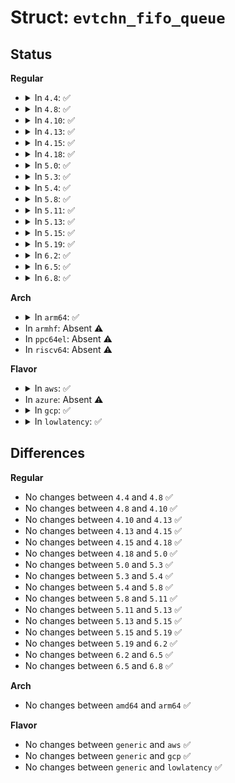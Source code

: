 # Struct: <code>evtchn_fifo_queue</code>

## Status
<b>Regular</b>
<ul>
<li>
<details>
<summary>In <code>4.4</code>: ✅</summary>

```c
struct evtchn_fifo_queue {
    uint32_t head[16];
};
```
</details>
</li>
<li>
<details>
<summary>In <code>4.8</code>: ✅</summary>

```c
struct evtchn_fifo_queue {
    uint32_t head[16];
};
```
</details>
</li>
<li>
<details>
<summary>In <code>4.10</code>: ✅</summary>

```c
struct evtchn_fifo_queue {
    uint32_t head[16];
};
```
</details>
</li>
<li>
<details>
<summary>In <code>4.13</code>: ✅</summary>

```c
struct evtchn_fifo_queue {
    uint32_t head[16];
};
```
</details>
</li>
<li>
<details>
<summary>In <code>4.15</code>: ✅</summary>

```c
struct evtchn_fifo_queue {
    uint32_t head[16];
};
```
</details>
</li>
<li>
<details>
<summary>In <code>4.18</code>: ✅</summary>

```c
struct evtchn_fifo_queue {
    uint32_t head[16];
};
```
</details>
</li>
<li>
<details>
<summary>In <code>5.0</code>: ✅</summary>

```c
struct evtchn_fifo_queue {
    uint32_t head[16];
};
```
</details>
</li>
<li>
<details>
<summary>In <code>5.3</code>: ✅</summary>

```c
struct evtchn_fifo_queue {
    uint32_t head[16];
};
```
</details>
</li>
<li>
<details>
<summary>In <code>5.4</code>: ✅</summary>

```c
struct evtchn_fifo_queue {
    uint32_t head[16];
};
```
</details>
</li>
<li>
<details>
<summary>In <code>5.8</code>: ✅</summary>

```c
struct evtchn_fifo_queue {
    uint32_t head[16];
};
```
</details>
</li>
<li>
<details>
<summary>In <code>5.11</code>: ✅</summary>

```c
struct evtchn_fifo_queue {
    uint32_t head[16];
};
```
</details>
</li>
<li>
<details>
<summary>In <code>5.13</code>: ✅</summary>

```c
struct evtchn_fifo_queue {
    uint32_t head[16];
};
```
</details>
</li>
<li>
<details>
<summary>In <code>5.15</code>: ✅</summary>

```c
struct evtchn_fifo_queue {
    uint32_t head[16];
};
```
</details>
</li>
<li>
<details>
<summary>In <code>5.19</code>: ✅</summary>

```c
struct evtchn_fifo_queue {
    uint32_t head[16];
};
```
</details>
</li>
<li>
<details>
<summary>In <code>6.2</code>: ✅</summary>

```c
struct evtchn_fifo_queue {
    uint32_t head[16];
};
```
</details>
</li>
<li>
<details>
<summary>In <code>6.5</code>: ✅</summary>

```c
struct evtchn_fifo_queue {
    uint32_t head[16];
};
```
</details>
</li>
<li>
<details>
<summary>In <code>6.8</code>: ✅</summary>

```c
struct evtchn_fifo_queue {
    uint32_t head[16];
};
```
</details>
</li>
</ul>
<b>Arch</b>
<ul>
<li>
<details>
<summary>In <code>arm64</code>: ✅</summary>

```c
struct evtchn_fifo_queue {
    uint32_t head[16];
};
```
</details>
</li>
<li>
In <code>armhf</code>: Absent ⚠️
</li>
<li>
In <code>ppc64el</code>: Absent ⚠️
</li>
<li>
In <code>riscv64</code>: Absent ⚠️
</li>
</ul>
<b>Flavor</b>
<ul>
<li>
<details>
<summary>In <code>aws</code>: ✅</summary>

```c
struct evtchn_fifo_queue {
    uint32_t head[16];
};
```
</details>
</li>
<li>
In <code>azure</code>: Absent ⚠️
</li>
<li>
<details>
<summary>In <code>gcp</code>: ✅</summary>

```c
struct evtchn_fifo_queue {
    uint32_t head[16];
};
```
</details>
</li>
<li>
<details>
<summary>In <code>lowlatency</code>: ✅</summary>

```c
struct evtchn_fifo_queue {
    uint32_t head[16];
};
```
</details>
</li>
</ul>

## Differences
<b>Regular</b>
<ul>
<li>
No changes between <code>4.4</code> and <code>4.8</code> ✅
</li>
<li>
No changes between <code>4.8</code> and <code>4.10</code> ✅
</li>
<li>
No changes between <code>4.10</code> and <code>4.13</code> ✅
</li>
<li>
No changes between <code>4.13</code> and <code>4.15</code> ✅
</li>
<li>
No changes between <code>4.15</code> and <code>4.18</code> ✅
</li>
<li>
No changes between <code>4.18</code> and <code>5.0</code> ✅
</li>
<li>
No changes between <code>5.0</code> and <code>5.3</code> ✅
</li>
<li>
No changes between <code>5.3</code> and <code>5.4</code> ✅
</li>
<li>
No changes between <code>5.4</code> and <code>5.8</code> ✅
</li>
<li>
No changes between <code>5.8</code> and <code>5.11</code> ✅
</li>
<li>
No changes between <code>5.11</code> and <code>5.13</code> ✅
</li>
<li>
No changes between <code>5.13</code> and <code>5.15</code> ✅
</li>
<li>
No changes between <code>5.15</code> and <code>5.19</code> ✅
</li>
<li>
No changes between <code>5.19</code> and <code>6.2</code> ✅
</li>
<li>
No changes between <code>6.2</code> and <code>6.5</code> ✅
</li>
<li>
No changes between <code>6.5</code> and <code>6.8</code> ✅
</li>
</ul>
<b>Arch</b>
<ul>
<li>
No changes between <code>amd64</code> and <code>arm64</code> ✅
</li>
</ul>
<b>Flavor</b>
<ul>
<li>
No changes between <code>generic</code> and <code>aws</code> ✅
</li>
<li>
No changes between <code>generic</code> and <code>gcp</code> ✅
</li>
<li>
No changes between <code>generic</code> and <code>lowlatency</code> ✅
</li>
</ul>
